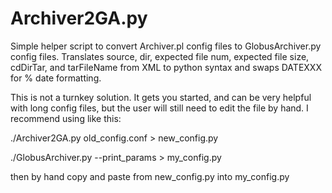 # Archiver2GA.py

Simple helper script to convert Archiver.pl config files to GlobusArchiver.py config files.  Translates source, dir, expected file num, expected file size, cdDirTar, and tarFileName from XML to python syntax and swaps DATEXXX for % date formatting.

This is not a turnkey solution.   It gets you started, and can be very helpful with long config files, but the user will still need to edit the file by hand.  I recommend using like this:

./Archiver2GA.py old_config.conf > new_config.py

./GlobusArchiver.py --print_params > my_config.py

then by hand copy and paste from new_config.py into my_config.py


